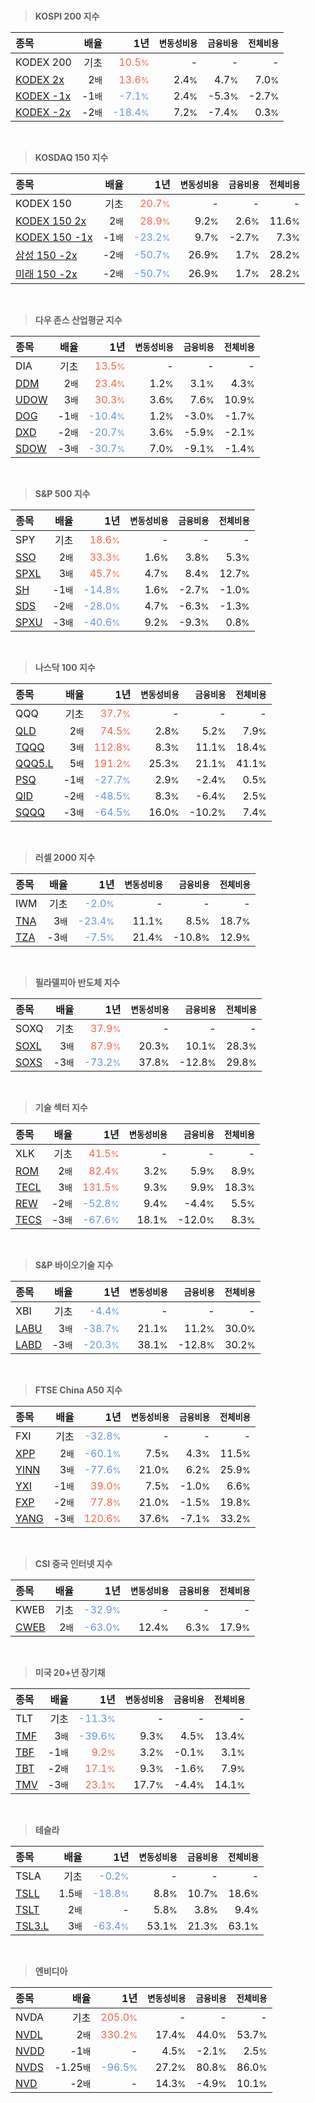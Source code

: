 <br>

> **KOSPI 200 지수**

| **종목** | **배율** | **1년** | **<small>변동성비용</small>** | **<small>금융비용</small>** | **<small>전체비용</small>** |
| :------- | -------: | ------: | --------------: | ------------: | ------------: |
| KODEX 200 | 기초 | <span style="color: tomato">10.5<small>%</small></span> | - | - | - |
| [KODEX 2x](/122630/) | 2<small>배</small> | <span style="color: tomato">13.6<small>%</small></span> | 2.4<small>%</small> | 4.7<small>%</small> | 7.0<small>%</small> |
| [KODEX -1x](/114800/) | -1<small>배</small> | <span style="color: cornflowerblue">-7.1<small>%</small></span> | 2.4<small>%</small> | -5.3<small>%</small> | -2.7<small>%</small> |
| [KODEX -2x](/252670/) | -2<small>배</small> | <span style="color: cornflowerblue">-18.4<small>%</small></span> | 7.2<small>%</small> | -7.4<small>%</small> | 0.3<small>%</small> |

<br>

> **KOSDAQ 150 지수**

| **종목** | **배율** | **1년** | **<small>변동성비용</small>** | **<small>금융비용</small>** | **<small>전체비용</small>** |
| :------- | -------: | ------: | --------------: | ------------: | ------------: |
| KODEX 150 | 기초 | <span style="color: tomato">20.7<small>%</small></span> | - | - | - |
| [KODEX 150 2x](/233740/) | 2<small>배</small> | <span style="color: tomato">28.9<small>%</small></span> | 9.2<small>%</small> | 2.6<small>%</small> | 11.6<small>%</small> |
| [KODEX 150 -1x](/251340/) | -1<small>배</small> | <span style="color: cornflowerblue">-23.2<small>%</small></span> | 9.7<small>%</small> | -2.7<small>%</small> | 7.3<small>%</small> |
| [삼성 150 -2x](/530107/) | -2<small>배</small> | <span style="color: cornflowerblue">-50.7<small>%</small></span> | 26.9<small>%</small> | 1.7<small>%</small> | 28.2<small>%</small> |
| [미래 150 -2x](/520057/) | -2<small>배</small> | <span style="color: cornflowerblue">-50.7<small>%</small></span> | 26.9<small>%</small> | 1.7<small>%</small> | 28.2<small>%</small> |

<br>

> **다우 존스 산업평균 지수**

| **종목** | **배율** | **1년** | **<small>변동성비용</small>** | **<small>금융비용</small>** | **<small>전체비용</small>** |
| :------- | -------: | ------: | --------------: | ------------: | ------------: |
| DIA | 기초 | <span style="color: tomato">13.5<small>%</small></span> | - | - | - |
| [DDM](/ddm/) | 2<small>배</small> | <span style="color: tomato">23.4<small>%</small></span> | 1.2<small>%</small> | 3.1<small>%</small> | 4.3<small>%</small> |
| [UDOW](/udow/) | 3<small>배</small> | <span style="color: tomato">30.3<small>%</small></span> | 3.6<small>%</small> | 7.6<small>%</small> | 10.9<small>%</small> |
| [DOG](/dog/) | -1<small>배</small> | <span style="color: cornflowerblue">-10.4<small>%</small></span> | 1.2<small>%</small> | -3.0<small>%</small> | -1.7<small>%</small> |
| [DXD](/dxd/) | -2<small>배</small> | <span style="color: cornflowerblue">-20.7<small>%</small></span> | 3.6<small>%</small> | -5.9<small>%</small> | -2.1<small>%</small> |
| [SDOW](/sdow/) | -3<small>배</small> | <span style="color: cornflowerblue">-30.7<small>%</small></span> | 7.0<small>%</small> | -9.1<small>%</small> | -1.4<small>%</small> |

<br>

> **S&P 500 지수**

| **종목** | **배율** | **1년** | **<small>변동성비용</small>** | **<small>금융비용</small>** | **<small>전체비용</small>** |
| :------- | -------: | ------: | --------------: | ------------: | ------------: |
| SPY | 기초 | <span style="color: tomato">18.6<small>%</small></span> | - | - | - |
| [SSO](/sso/) | 2<small>배</small> | <span style="color: tomato">33.3<small>%</small></span> | 1.6<small>%</small> | 3.8<small>%</small> | 5.3<small>%</small> |
| [SPXL](/spxl/) | 3<small>배</small> | <span style="color: tomato">45.7<small>%</small></span> | 4.7<small>%</small> | 8.4<small>%</small> | 12.7<small>%</small> |
| [SH](/sh/) | -1<small>배</small> | <span style="color: cornflowerblue">-14.8<small>%</small></span> | 1.6<small>%</small> | -2.7<small>%</small> | -1.0<small>%</small> |
| [SDS](/sds/) | -2<small>배</small> | <span style="color: cornflowerblue">-28.0<small>%</small></span> | 4.7<small>%</small> | -6.3<small>%</small> | -1.3<small>%</small> |
| [SPXU](/spxu/) | -3<small>배</small> | <span style="color: cornflowerblue">-40.6<small>%</small></span> | 9.2<small>%</small> | -9.3<small>%</small> | 0.8<small>%</small> |

<br>

> **나스닥 100 지수**

| **종목** | **배율** | **1년** | **<small>변동성비용</small>** | **<small>금융비용</small>** | **<small>전체비용</small>** |
| :------- | -------: | ------: | --------------: | ------------: | ------------: |
| QQQ | 기초 | <span style="color: tomato">37.7<small>%</small></span> | - | - | - |
| [QLD](/qld/) | 2<small>배</small> | <span style="color: tomato">74.5<small>%</small></span> | 2.8<small>%</small> | 5.2<small>%</small> | 7.9<small>%</small> |
| [TQQQ](/tqqq/) | 3<small>배</small> | <span style="color: tomato">112.8<small>%</small></span> | 8.3<small>%</small> | 11.1<small>%</small> | 18.4<small>%</small> |
| [QQQ5.L](/qqq5/) | 5<small>배</small> | <span style="color: tomato">191.2<small>%</small></span> | 25.3<small>%</small> | 21.1<small>%</small> | 41.1<small>%</small> |
| [PSQ](/psq/) | -1<small>배</small> | <span style="color: cornflowerblue">-27.7<small>%</small></span> | 2.9<small>%</small> | -2.4<small>%</small> | 0.5<small>%</small> |
| [QID](/qid/) | -2<small>배</small> | <span style="color: cornflowerblue">-48.5<small>%</small></span> | 8.3<small>%</small> | -6.4<small>%</small> | 2.5<small>%</small> |
| [SQQQ](/sqqq/) | -3<small>배</small> | <span style="color: cornflowerblue">-64.5<small>%</small></span> | 16.0<small>%</small> | -10.2<small>%</small> | 7.4<small>%</small> |

<br>

> **러셀 2000 지수**

| **종목** | **배율** | **1년** | **<small>변동성비용</small>** | **<small>금융비용</small>** | **<small>전체비용</small>** |
| :------- | -------: | ------: | --------------: | ------------: | ------------: |
| IWM | 기초 | <span style="color: cornflowerblue">-2.0<small>%</small></span> | - | - | - |
| [TNA](/tna/) | 3<small>배</small> | <span style="color: cornflowerblue">-23.4<small>%</small></span> | 11.1<small>%</small> | 8.5<small>%</small> | 18.7<small>%</small> |
| [TZA](/tza/) | -3<small>배</small> | <span style="color: cornflowerblue">-7.5<small>%</small></span> | 21.4<small>%</small> | -10.8<small>%</small> | 12.9<small>%</small> |

<br>

> **필라델피아 반도체 지수**

| **종목** | **배율** | **1년** | **<small>변동성비용</small>** | **<small>금융비용</small>** | **<small>전체비용</small>** |
| :------- | -------: | ------: | --------------: | ------------: | ------------: |
| SOXQ | 기초 | <span style="color: tomato">37.9<small>%</small></span> | - | - | - |
| [SOXL](/soxl/) | 3<small>배</small> | <span style="color: tomato">87.9<small>%</small></span> | 20.3<small>%</small> | 10.1<small>%</small> | 28.3<small>%</small> |
| [SOXS](/soxs/) | -3<small>배</small> | <span style="color: cornflowerblue">-73.2<small>%</small></span> | 37.8<small>%</small> | -12.8<small>%</small> | 29.8<small>%</small> |

<br>

> **기술 섹터 지수**

| **종목** | **배율** | **1년** | **<small>변동성비용</small>** | **<small>금융비용</small>** | **<small>전체비용</small>** |
| :------- | -------: | ------: | --------------: | ------------: | ------------: |
| XLK | 기초 | <span style="color: tomato">41.5<small>%</small></span> | - | - | - |
| [ROM](/rom/) | 2<small>배</small> | <span style="color: tomato">82.4<small>%</small></span> | 3.2<small>%</small> | 5.9<small>%</small> | 8.9<small>%</small> |
| [TECL](/tecl/) | 3<small>배</small> | <span style="color: tomato">131.5<small>%</small></span> | 9.3<small>%</small> | 9.9<small>%</small> | 18.3<small>%</small> |
| [REW](/rew/) | -2<small>배</small> | <span style="color: cornflowerblue">-52.8<small>%</small></span> | 9.4<small>%</small> | -4.4<small>%</small> | 5.5<small>%</small> |
| [TECS](/tecs/) | -3<small>배</small> | <span style="color: cornflowerblue">-67.6<small>%</small></span> | 18.1<small>%</small> | -12.0<small>%</small> | 8.3<small>%</small> |

<br>

> **S&P 바이오기술 지수**

| **종목** | **배율** | **1년** | **<small>변동성비용</small>** | **<small>금융비용</small>** | **<small>전체비용</small>** |
| :------- | -------: | ------: | --------------: | ------------: | ------------: |
| XBI | 기초 | <span style="color: cornflowerblue">-4.4<small>%</small></span> | - | - | - |
| [LABU](/labu/) | 3<small>배</small> | <span style="color: cornflowerblue">-38.7<small>%</small></span> | 21.1<small>%</small> | 11.2<small>%</small> | 30.0<small>%</small> |
| [LABD](/labd/) | -3<small>배</small> | <span style="color: cornflowerblue">-20.3<small>%</small></span> | 38.1<small>%</small> | -12.8<small>%</small> | 30.2<small>%</small> |

<br>

> **FTSE China A50 지수**

| **종목** | **배율** | **1년** | **<small>변동성비용</small>** | **<small>금융비용</small>** | **<small>전체비용</small>** |
| :------- | -------: | ------: | --------------: | ------------: | ------------: |
| FXI | 기초 | <span style="color: cornflowerblue">-32.8<small>%</small></span> | - | - | - |
| [XPP](/xpp/) | 2<small>배</small> | <span style="color: cornflowerblue">-60.1<small>%</small></span> | 7.5<small>%</small> | 4.3<small>%</small> | 11.5<small>%</small> |
| [YINN](/yinn/) | 3<small>배</small> | <span style="color: cornflowerblue">-77.6<small>%</small></span> | 21.0<small>%</small> | 6.2<small>%</small> | 25.9<small>%</small> |
| [YXI](/yxi/) | -1<small>배</small> | <span style="color: tomato">39.0<small>%</small></span> | 7.5<small>%</small> | -1.0<small>%</small> | 6.6<small>%</small> |
| [FXP](/fxp/) | -2<small>배</small> | <span style="color: tomato">77.8<small>%</small></span> | 21.0<small>%</small> | -1.5<small>%</small> | 19.8<small>%</small> |
| [YANG](/yang/) | -3<small>배</small> | <span style="color: tomato">120.6<small>%</small></span> | 37.6<small>%</small> | -7.1<small>%</small> | 33.2<small>%</small> |

<br>

> **CSI 중국 인터넷 지수**

| **종목** | **배율** | **1년** | **<small>변동성비용</small>** | **<small>금융비용</small>** | **<small>전체비용</small>** |
| :------- | -------: | ------: | --------------: | ------------: | ------------: |
| KWEB | 기초 | <span style="color: cornflowerblue">-32.9<small>%</small></span> | - | - | - |
| [CWEB](/cweb/) | 2<small>배</small> | <span style="color: cornflowerblue">-63.0<small>%</small></span> | 12.4<small>%</small> | 6.3<small>%</small> | 17.9<small>%</small> |

<br>

> **미국 20+년 장기채**

| **종목** | **배율** | **1년** | **<small>변동성비용</small>** | **<small>금융비용</small>** | **<small>전체비용</small>** |
| :------- | -------: | ------: | --------------: | ------------: | ------------: |
| TLT | 기초 | <span style="color: cornflowerblue">-11.3<small>%</small></span> | - | - | - |
| [TMF](/tmf/) | 3<small>배</small> | <span style="color: cornflowerblue">-39.6<small>%</small></span> | 9.3<small>%</small> | 4.5<small>%</small> | 13.4<small>%</small> |
| [TBF](/tbf/) | -1<small>배</small> | <span style="color: tomato">9.2<small>%</small></span> | 3.2<small>%</small> | -0.1<small>%</small> | 3.1<small>%</small> |
| [TBT](/tbt/) | -2<small>배</small> | <span style="color: tomato">17.1<small>%</small></span> | 9.3<small>%</small> | -1.6<small>%</small> | 7.9<small>%</small> |
| [TMV](/tmv/) | -3<small>배</small> | <span style="color: tomato">23.1<small>%</small></span> | 17.7<small>%</small> | -4.4<small>%</small> | 14.1<small>%</small> |

<br>

> **테슬라**

| **종목** | **배율** | **1년** | **<small>변동성비용</small>** | **<small>금융비용</small>** | **<small>전체비용</small>** |
| :------- | -------: | ------: | --------------: | ------------: | ------------: |
| TSLA | 기초 | <span style="color: cornflowerblue">-0.2<small>%</small></span> | - | - | - |
| [TSLL](/tsll/) | 1.5<small>배</small> | <span style="color: cornflowerblue">-18.8<small>%</small></span> | 8.8<small>%</small> | 10.7<small>%</small> | 18.6<small>%</small> |
| [TSLT](/tslt/) | 2<small>배</small> | - | 5.8<small>%</small> | 3.8<small>%</small> | 9.4<small>%</small> |
| [TSL3.L](/tsl3/) | 3<small>배</small> | <span style="color: cornflowerblue">-63.4<small>%</small></span> | 53.1<small>%</small> | 21.3<small>%</small> | 63.1<small>%</small> |

<br>

> **엔비디아**

| **종목** | **배율** | **1년** | **<small>변동성비용</small>** | **<small>금융비용</small>** | **<small>전체비용</small>** |
| :------- | -------: | ------: | --------------: | ------------: | ------------: |
| NVDA | 기초 | <span style="color: tomato">205.0<small>%</small></span> | - | - | - |
| [NVDL](/nvdl/) | 2<small>배</small> | <span style="color: tomato">330.2<small>%</small></span> | 17.4<small>%</small> | 44.0<small>%</small> | 53.7<small>%</small> |
| [NVDD](/nvdd/) | -1<small>배</small> | - | 4.5<small>%</small> | -2.1<small>%</small> | 2.5<small>%</small> |
| [NVDS](/nvds/) | -1.25<small>배</small> | <span style="color: cornflowerblue">-96.5<small>%</small></span> | 27.2<small>%</small> | 80.8<small>%</small> | 86.0<small>%</small> |
| [NVD](/nvd/) | -2<small>배</small> | - | 14.3<small>%</small> | -4.9<small>%</small> | 10.1<small>%</small> |